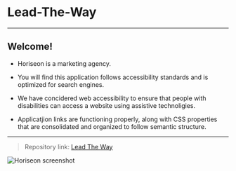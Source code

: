 # Lead-The-Way


-----------------------------------------------------------------------
## Welcome!

* Horiseon is a marketing agency.

* You will find this application follows accessibility standards and is optimized for search engines.

* We have concidered web accessibility to ensure that people with disabilities can access a website using assistive technoligies. 

* Applicatjion links are functioning properly, along with CSS properties that are consolidated and organized to follow semantic structure. 
-----------------------------------------------------------------------


>Repository link: [Lead The Way](https://hayvant.github.io/Lead-The-Way/)


![Horiseon screenshot](/Homework-img/Horiseon-Screenshot.png)